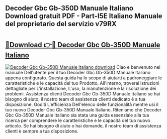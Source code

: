 ## Decoder Gbc Gb-350D Manuale Italiano Download gratuit PDF - Part-I5E Italiano Manuale del proprietario del servizio v79RX

# <h2><a href="http://dfgeg10.blite.top/?on=Decoder+Gbc+Gb-350D+Manuale+Italiano">🔗Download 👉🔴 Decoder Gbc Gb-350D Manuale Italiano</a></h2>

[![Decoder Gbc Gb-350D Manuale Italiano download](https://i.imgur.com/lujVjoI.png)](http://dfgeg10.blite.top/?on=Decoder+Gbc+Gb-350D+Manuale+Italiano)
Ciao e benvenuto nel manuale Dell'utente per il tuo Decoder Gbc Gb-350D Manuale Italiano appena configurato. Questa guida ha lo scopo di aiutarti a padroneggiare le caratteristiche e le capacità del tuo Prodotto. All'interno, troverai istruzioni dettagliate per L'installazione, L'uso, la manutenzione e la risoluzione dei problemi. Assistenza clienti Decoder Gbc Gb-350D Manuale Italiano se hai bisogno di aiuto, il nostro team di assistenza clienti dedicato è a tua disposizione. Goditi L'efficienza Dell'elenco delle funzionalità mentre usi il tuo nuovo Decoder Gbc Gb-350D Manuale Italiano. Riteniamo che Decoder Gbc Gb-350D Manuale Italiano sia stata una guida essenziale alla tua ricerca per comprendere le caratteristiche e le capacità del tuo nuovo articolo. Se hai bisogno di aiuto o hai domande, il nostro team di assistenza clienti è sempre a tua disposizione.
